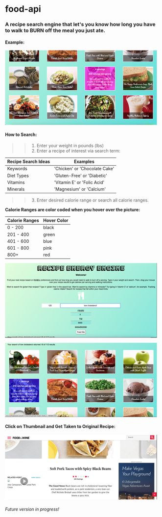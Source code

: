 # food-api
### A recipe search engine that let's you know how long you have to walk to BURN off the meal you just ate. 
#### Example: 

![Example of Hover Feature of Food-Api App](/images/REE_1.png)

#### How to Search:

>>1. Enter your weight in pounds (lbs)
>>2. Enter a recipe of interest via search term: 

Recipe Search Ideas |     Examples
------------------- | -------------------
Keywords |'Chicken' or 'Chocolate Cake'
Diet Types | 'Gluten-Free' or 'Diabetic'
Vitamins | 'Vitamin E' or 'Folic Acid'
Minerals | 'Magnesium' or 'Calcium'
>>3. Enter desired calorie range or search all calorie ranges.

**Calorie Ranges are color coded when you hover over the picture:**

Calorie Ranges | Hover Color
-------------- | -----------
0 - 200 | black 
201 - 400 | green
401 - 600 | blue
601 - 800 | pink
800+ | red

![Example of Searching](/images/REE_main.png)

![Example of Search Results from Search Pic above](/images/REE_2.png)

#### Click on Thumbnail and Get Taken to Original Recipe:
![Example of Recipe Redirect](/images/recipe_redirect.png)

###### Future version in progress! 
